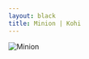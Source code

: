 ```yaml
---
layout: black
title: Minion | Kohi
---
```

![Minion](https://bn3pap090files.storage.live.com/y4mdoJ0VKNvP-JSuHLJJtGonC6NythYNx9v74Ya6EYn4yHhd0snWJI5krQWmtmgE7uLxHPWs2bZ_dGOiPPEdXJbdBCwIIkwfzQbNxVRjSf6pOFeR4Y9PZ1h0B5nm-OcMVONCuFG87OlahP_7t8KPiOUA_QfNg7vyCHZrpNezoBB5pTx9BN_FCNcxtI8-GEgbwQNb37q-hKCcPTxKmvwepqpRQ/Minion.jpg?width=1415&height=1062)
